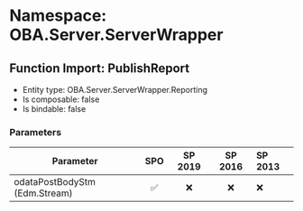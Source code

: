 # Namespace: OBA.Server.ServerWrapper

## Function Import: PublishReport

- Entity type: OBA.Server.ServerWrapper.Reporting
- Is composable: false
- Is bindable: false

### Parameters

Parameter | SPO | SP 2019 | SP 2016 | SP 2013
----------|:---:|:-------:|:-------:|:-------
odataPostBodyStm (Edm.Stream) | ✅ | ❌ | ❌ | ❌